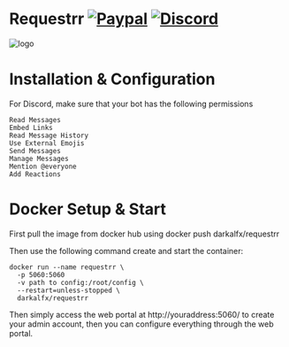 Requestrr [![Paypal](https://img.shields.io/liberapay/patrons/0?color=3b7bbf%20&label=Paypal&style=flat)](https://www.paypal.com/cgi-bin/webscr?cmd=_donations&business=ELFGQ65FJFPVQ&currency_code=CAD&source=url) [![Discord](https://img.shields.io/badge/Discord-Invite-%237289da)](https://discord.gg/ATCM64M)
=================

![logo](https://i.imgur.com/0UzLYvw.png)


Installation & Configuration
==================

For Discord, make sure that your bot has the following permissions

    Read Messages
    Embed Links
    Read Message History
    Use External Emojis
    Send Messages
    Manage Messages
    Mention @everyone
    Add Reactions


Docker Setup & Start
==================

First pull the image from docker hub using docker push darkalfx/requestrr

Then use the following command create and start the container:

    docker run --name requestrr \
      -p 5060:5060
      -v path to config:/root/config \
      --restart=unless-stopped \
      darkalfx/requestrr

Then simply access the web portal at http://youraddress:5060/ to create your admin account, then you can configure everything through the web portal. 
